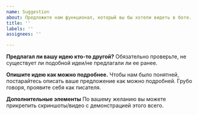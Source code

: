 ```yaml
---
name: Suggestion
about: Предложите нам функционал, который вы бы хотели видеть в боте.
title: ''
labels: '' 
assignees: ''

---
```


**Предлагал ли вашу идею кто-то другой?**
Обязательно проверьте, не существует ли подобной идеи/не предлагали ли ее ранее.

**Опишите идею как можно подробнее.**
Чтобы нам было понятней, постарайтесь описать ваше предложение как можно подробней. Грубо говоря, проявите себя как писателя.

**Дополнительные элементы**
По вашему желанию вы можете прикрепить скриншоты/видео с демонстрацией этого всего.